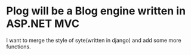 # Plog will be a Blog engine written in ASP.NET MVC

I want to merge the style of syte(written in django) and add some more functions.

